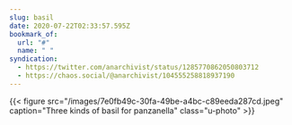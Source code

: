 ```yaml
---
slug: basil
date: 2020-07-22T02:33:57.595Z
bookmark_of:
  url: "#"
  name: " "
syndication:
  - https://twitter.com/anarchivist/status/1285770862050803712
  - https://chaos.social/@anarchivist/104555258818937190
---
```

{{< figure src="/images/7e0fb49c-30fa-49be-a4bc-c89eeda287cd.jpeg" caption="Three kinds of basil for panzanella" class="u-photo" >}}
